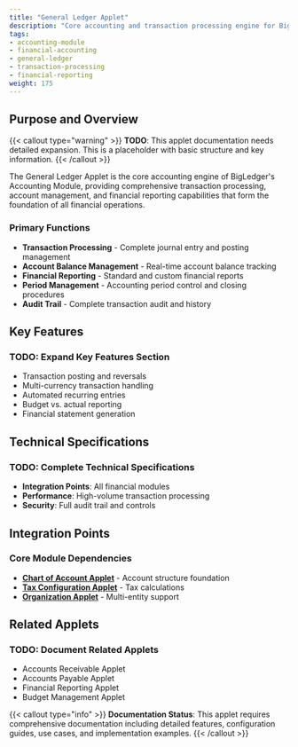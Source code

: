 ```yaml
---
title: "General Ledger Applet"
description: "Core accounting and transaction processing engine for BigLedger financial operations"
tags:
- accounting-module
- financial-accounting
- general-ledger
- transaction-processing
- financial-reporting
weight: 175
---
```


## Purpose and Overview

{{< callout type="warning" >}}
**TODO**: This applet documentation needs detailed expansion. This is a placeholder with basic structure and key information.
{{< /callout >}}

The General Ledger Applet is the core accounting engine of BigLedger's Accounting Module, providing comprehensive transaction processing, account management, and financial reporting capabilities that form the foundation of all financial operations.

### Primary Functions
- **Transaction Processing** - Complete journal entry and posting management
- **Account Balance Management** - Real-time account balance tracking
- **Financial Reporting** - Standard and custom financial reports
- **Period Management** - Accounting period control and closing procedures
- **Audit Trail** - Complete transaction audit and history

## Key Features

### TODO: Expand Key Features Section
- Transaction posting and reversals
- Multi-currency transaction handling
- Automated recurring entries
- Budget vs. actual reporting
- Financial statement generation

## Technical Specifications

### TODO: Complete Technical Specifications
- **Integration Points**: All financial modules
- **Performance**: High-volume transaction processing
- **Security**: Full audit trail and controls

## Integration Points

### Core Module Dependencies
- **[Chart of Account Applet](/applets/chart-of-account-applet/)** - Account structure foundation
- **[Tax Configuration Applet](/applets/tax-configuration-applet/)** - Tax calculations
- **[Organization Applet](/applets/organization-applet/)** - Multi-entity support

## Related Applets

### TODO: Document Related Applets
- Accounts Receivable Applet
- Accounts Payable Applet  
- Financial Reporting Applet
- Budget Management Applet

{{< callout type="info" >}}
**Documentation Status**: This applet requires comprehensive documentation including detailed features, configuration guides, use cases, and implementation examples.
{{< /callout >}}